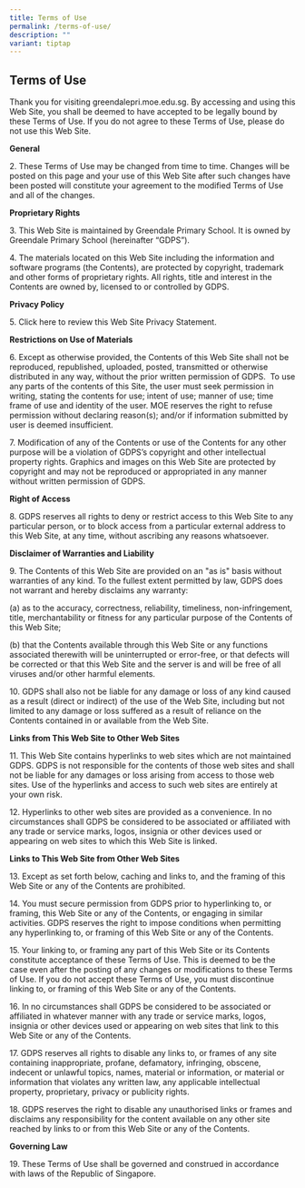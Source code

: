 ```yaml
---
title: Terms of Use
permalink: /terms-of-use/
description: ""
variant: tiptap
---
```

<h2><strong>Terms of Use</strong></h2>
<p>Thank you for visiting greendalepri.moe.edu.sg. By accessing and using
this Web Site, you shall be deemed to have accepted to be legally bound
by these Terms of Use. If you do not agree to these Terms of Use, please
do not use this Web Site.</p>
<p><strong>General</strong>
</p>
<p>2. These Terms of Use may be changed from time to time. Changes will be
posted on this page and your use of this Web Site after such changes have
been posted will constitute your agreement to the modified Terms of Use
and all of the changes.</p>
<p><strong>Proprietary Rights</strong>
</p>
<p>3. This Web Site is maintained by Greendale Primary School. It is owned
by Greendale Primary School (hereinafter “GDPS”).</p>
<p>4. The materials located on this Web Site including the information and
software programs (the Contents), are protected by copyright, trademark
and other forms of proprietary rights. All rights, title and interest in
the Contents are owned by, licensed to or controlled by GDPS.</p>
<p><strong>Privacy Policy</strong>
</p>
<p>5. Click here to review this Web Site Privacy Statement.</p>
<p><strong>Restrictions on Use of Materials</strong>
</p>
<p>6. Except as otherwise provided, the Contents of this Web Site shall not
be reproduced, republished, uploaded, posted, transmitted or otherwise
distributed in any way, without the prior written permission of GDPS.&nbsp;
To use any parts of the contents of this Site, the user must seek permission
in writing, stating the contents for use; intent of use; manner of use;
time frame of use and identity of the user. MOE reserves the right to refuse
permission without declaring reason(s); and/or if information submitted
by user is deemed insufficient.</p>
<p>7. Modification of any of the Contents or use of the Contents for any
other purpose will be a violation of GDPS’s copyright and other intellectual
property rights. Graphics and images on this Web Site are protected by
copyright and may not be reproduced or appropriated in any manner without
written permission of GDPS.</p>
<p><strong>Right of Access</strong>
</p>
<p>8. GDPS reserves all rights to deny or restrict access to this Web Site
to any particular person, or to block access from a particular external
address to this Web Site, at any time, without ascribing any reasons whatsoever.</p>
<p><strong>Disclaimer of Warranties and Liability</strong>
</p>
<p>9. The Contents of this Web Site are provided on an "as is" basis without
warranties of any kind. To the fullest extent permitted by law, GDPS does
not warrant and hereby disclaims any warranty:</p>
<p>(a) as to the accuracy, correctness, reliability, timeliness, non-infringement,
title, merchantability or fitness for any particular purpose of the Contents
of this Web Site;</p>
<p>(b) that the Contents available through this Web Site or any functions
associated therewith will be uninterrupted or error-free, or that defects
will be corrected or that this Web Site and the server is and will be free
of all viruses and/or other harmful elements.</p>
<p>10. GDPS shall also not be liable for any damage or loss of any kind caused
as a result (direct or indirect) of the use of the Web Site, including
but not limited to any damage or loss suffered as a result of reliance
on the Contents contained in or available from the Web Site.</p>
<p><strong>Links from This Web Site to Other Web Sites</strong>
</p>
<p>11. This Web Site contains hyperlinks to web sites which are not maintained
GDPS. GDPS is not responsible for the contents of those web sites and shall
not be liable for any damages or loss arising from access to those web
sites. Use of the hyperlinks and access to such web sites are entirely
at your own risk.</p>
<p>12. Hyperlinks to other web sites are provided as a convenience. In no
circumstances shall GDPS be considered to be associated or affiliated with
any trade or service marks, logos, insignia or other devices used or appearing
on web sites to which this Web Site is linked.</p>
<p><strong>Links to This Web Site from Other Web Sites</strong>
</p>
<p>13. Except as set forth below, caching and links to, and the framing of
this Web Site or any of the Contents are prohibited.</p>
<p>14. You must secure permission from GDPS prior to hyperlinking to, or
framing, this Web Site or any of the Contents, or engaging in similar activities.
GDPS reserves the right to impose conditions when permitting any hyperlinking
to, or framing of this Web Site or any of the Contents.</p>
<p>15. Your linking to, or framing any part of this Web Site or its Contents
constitute acceptance of these Terms of Use. This is deemed to be the case
even after the posting of any changes or modifications to these Terms of
Use. If you do not accept these Terms of Use, you must discontinue linking
to, or framing of this Web Site or any of the Contents.</p>
<p>16. In no circumstances shall GDPS be considered to be associated or affiliated
in whatever manner with any trade or service marks, logos, insignia or
other devices used or appearing on web sites that link to this Web Site
or any of the Contents.</p>
<p>17. GDPS reserves all rights to disable any links to, or frames of any
site containing inappropriate, profane, defamatory, infringing, obscene,
indecent or unlawful topics, names, material or information, or material
or information that violates any written law, any applicable intellectual
property, proprietary, privacy or publicity rights.</p>
<p>18. GDPS reserves the right to disable any unauthorised links or frames
and disclaims any responsibility for the content available on any other
site reached by links to or from this Web Site or any of the Contents.</p>
<p><strong>Governing Law</strong>
</p>
<p>19. These Terms of Use shall be governed and construed in accordance with
laws of the Republic of Singapore.</p>